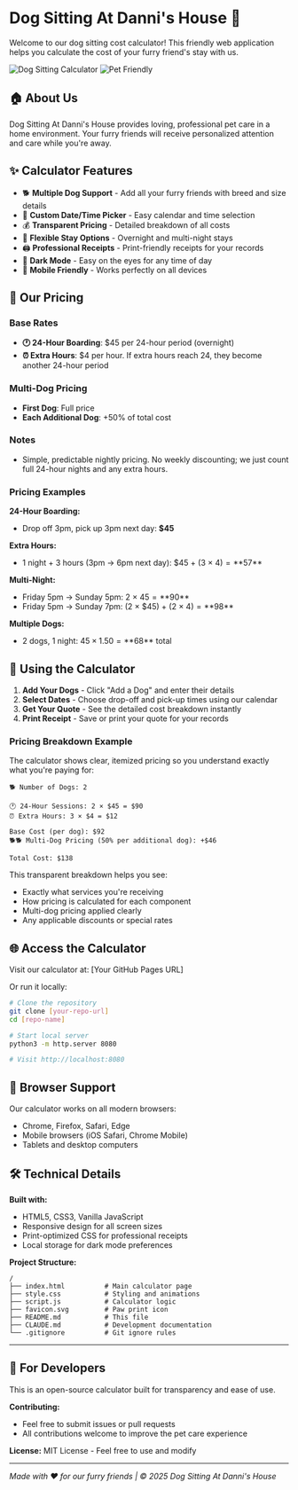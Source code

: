 # Dog Sitting At Danni's House 🐾

Welcome to our dog sitting cost calculator! This friendly web application helps you calculate the cost of your furry friend's stay with us.

![Dog Sitting Calculator](https://img.shields.io/badge/status-active-success.svg)
![Pet Friendly](https://img.shields.io/badge/pet-friendly-green.svg)

## 🏠 About Us

Dog Sitting At Danni's House provides loving, professional pet care in a home environment. Your furry friends will receive personalized attention and care while you're away.

## ✨ Calculator Features

- 🐕 **Multiple Dog Support** - Add all your furry friends with breed and size details
- 📅 **Custom Date/Time Picker** - Easy calendar and time selection
- 💰 **Transparent Pricing** - Detailed breakdown of all costs
- 🌙 **Flexible Stay Options** - Overnight and multi-night stays
- 🖨️ **Professional Receipts** - Print-friendly receipts for your records
- 🌙 **Dark Mode** - Easy on the eyes for any time of day
- 📱 **Mobile Friendly** - Works perfectly on all devices

## 💸 Our Pricing

### Base Rates
- **🕐 24-Hour Boarding**: $45 per 24-hour period (overnight)
- **⏰ Extra Hours**: $4 per hour. If extra hours reach 24, they become another 24-hour period

### Multi-Dog Pricing
- **First Dog**: Full price
- **Each Additional Dog**: +50% of total cost

### Notes
- Simple, predictable nightly pricing. No weekly discounting; we just count full 24-hour nights and any extra hours.

### Pricing Examples

**24-Hour Boarding:**
- Drop off 3pm, pick up 3pm next day: **$45**

**Extra Hours:**
- 1 night + 3 hours (3pm → 6pm next day): $45 + (3 × $4) = **$57**

**Multi-Night:**
- Friday 5pm → Sunday 5pm: 2 × $45 = **$90**
- Friday 5pm → Sunday 7pm: (2 × $45) + (2 × $4) = **$98**

**Multiple Dogs:**
- 2 dogs, 1 night: $45 × 1.50 = **$68** total

## 🚀 Using the Calculator

1. **Add Your Dogs** - Click "Add a Dog" and enter their details
2. **Select Dates** - Choose drop-off and pick-up times using our calendar
3. **Get Your Quote** - See the detailed cost breakdown instantly
4. **Print Receipt** - Save or print your quote for your records

### Pricing Breakdown Example

The calculator shows clear, itemized pricing so you understand exactly what you're paying for:

```
🐕 Number of Dogs: 2

🕐 24-Hour Sessions: 2 × $45 = $90
⏰ Extra Hours: 3 × $4 = $12

Base Cost (per dog): $92
🐕🐕 Multi-Dog Pricing (50% per additional dog): +$46

Total Cost: $138
```

This transparent breakdown helps you see:
- Exactly what services you're receiving
- How pricing is calculated for each component  
- Multi-dog pricing applied clearly
- Any applicable discounts or special rates

## 🌐 Access the Calculator

Visit our calculator at: [Your GitHub Pages URL]

Or run it locally:
```bash
# Clone the repository
git clone [your-repo-url]
cd [repo-name]

# Start local server
python3 -m http.server 8080

# Visit http://localhost:8080
```

## 📱 Browser Support

Our calculator works on all modern browsers:
- Chrome, Firefox, Safari, Edge
- Mobile browsers (iOS Safari, Chrome Mobile)
- Tablets and desktop computers

## 🛠️ Technical Details

**Built with:**
- HTML5, CSS3, Vanilla JavaScript
- Responsive design for all screen sizes
- Print-optimized CSS for professional receipts
- Local storage for dark mode preferences

**Project Structure:**
```
/
├── index.html          # Main calculator page
├── style.css           # Styling and animations
├── script.js           # Calculator logic
├── favicon.svg         # Paw print icon
├── README.md           # This file
├── CLAUDE.md           # Development documentation
└── .gitignore          # Git ignore rules
```

---

## 🔧 For Developers

This is an open-source calculator built for transparency and ease of use. 

**Contributing:**
- Feel free to submit issues or pull requests
- All contributions welcome to improve the pet care experience

**License:** MIT License - Feel free to use and modify

---

*Made with ❤️ for our furry friends | © 2025 Dog Sitting At Danni's House*
